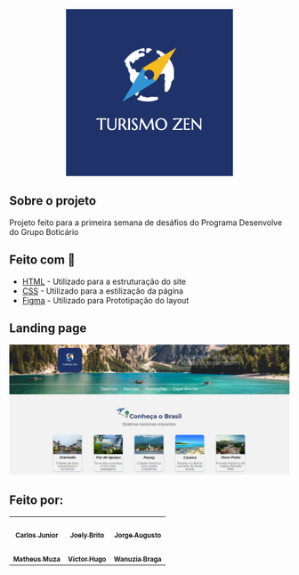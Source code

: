 <div align="center">
    <img src="./img/logo.png" alt="Logo">
</div>

## Sobre o projeto

Projeto feito para a primeira semana de desáfios do Programa Desenvolve do Grupo Boticário

## Feito com :rocket:

- [HTML](https://developer.mozilla.org/pt-BR/docs/Web/HTML) - Utilizado para a estruturação do site
- [CSS](https://developer.mozilla.org/pt-BR/docs/Web/CSS) - Utilizado para a estilização da página
- [Figma](https://www.figma.com/file/JgXaAcnjGzyFAvSYc3mphj/Omaitopy---Ag%C3%AAncia-de-Viagens-Zem-team-library?node-id=0%3A1) - Utilizado para Prototipação do layout

## Landing page

[<img src="./img/landing_page.png" alt="Logo">](https://gutoggg.github.io/agencia-zen/)


## Feito por:
<div align="center">
    <table>
  <tr>
    <td align="center"><a href="https://github.com/Carlos-Jr1"><img style="border-radius: 50%;" src="https://avatars.githubusercontent.com/u/97963620?v=4" width="100px;" alt=""/><br /><sub><b>Carlos Junior</b></sub></a><br /></td>
    <td align="center"><a href="https://github.com/Joely-Brito"><img style="border-radius: 50%;" src="https://avatars.githubusercontent.com/u/98559997?v=4" width="100px;" alt=""/><br /><sub><b>Joely Brito</b></sub></a><br /></td>
    <td align="center"><a href="https://github.com/gutoggg"><img style="border-radius: 50%;" src="https://avatars.githubusercontent.com/u/72248716?v=4" width="100px;" alt=""/><br /><sub><b>Jorge Augusto</b></sub></a><br /></td>
  </tr>
  <tr>
  <td align="center"><a href="https://github.com/MatheusMuza"><img style="border-radius: 50%;" src="https://avatars.githubusercontent.com/u/99446225?v=4" width="100px;" alt=""/><br /><sub><b>Matheus Muza</b></sub></a><br /></td>
    <td align="center"><a href="https://github.com/vhdmdls4"><img style="border-radius: 50%;" src="https://avatars.githubusercontent.com/u/98192244?v=4" width="100px;" alt=""/><br /><sub><b>Victor Hugo</b></sub></a><br /></td>
    <td align="center"><a href="https://github.com/Wanuzia"><img style="border-radius: 50%;" src="https://avatars.githubusercontent.com/u/98324557?v=4" width="100px;" alt=""/><br /><sub><b>Wanuzia Braga</b></sub></a><br /></td>
  </tr>
</table>
</div>

